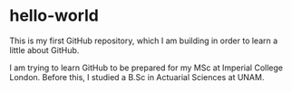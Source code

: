 # hello-world
This is my first GitHub repository, which I am building in order to learn a little about GitHub.

I am trying to learn GitHub to be prepared for my MSc at Imperial College London. Before this, I studied a B.Sc in Actuarial Sciences at UNAM.
